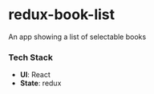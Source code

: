 # redux-book-list
An app showing a list of selectable books


### Tech Stack
- **UI**: React
- **State**: redux
